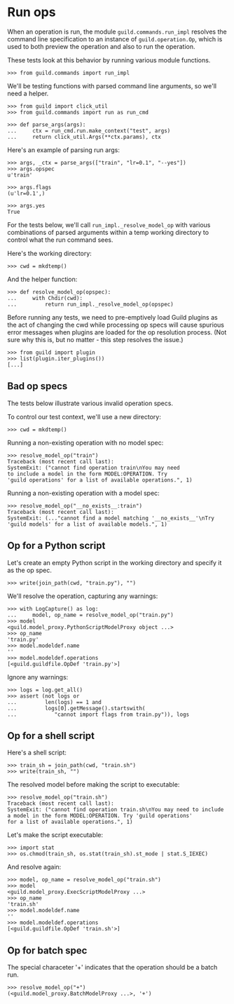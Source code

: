 # Run ops

When an operation is run, the module `guild.commands.run_impl`
resolves the command line specification to an instance of
`guild.operation.Op`, which is used to both preview the operation and
also to run the operation.

These tests look at this behavior by running various module functions.

    >>> from guild.commands import run_impl

We'll be testing functions with parsed command line arguments, so
we'll need a helper.

    >>> from guild import click_util
    >>> from guild.commands import run as run_cmd

    >>> def parse_args(args):
    ...     ctx = run_cmd.run.make_context("test", args)
    ...     return click_util.Args(**ctx.params), ctx

Here's an example of parsing run args:

    >>> args, _ctx = parse_args(["train", "lr=0.1", "--yes"])
    >>> args.opspec
    u'train'

    >>> args.flags
    (u'lr=0.1',)

    >>> args.yes
    True

For the tests below, we'll call `run_impl._resolve_model_op` with
various combinations of parsed arguments within a temp working
directory to control what the run command sees.

Here's the working directory:

    >>> cwd = mkdtemp()

And the helper function:

    >>> def resolve_model_op(opspec):
    ...     with Chdir(cwd):
    ...         return run_impl._resolve_model_op(opspec)

Before running any tests, we need to pre-emptively load Guild plugins
as the act of changing the cwd while processing op specs will cause
spurious error messages when plugins are loaded for the op resolution
process. (Not sure why this is, but no matter - this step resolves the
issue.)

    >>> from guild import plugin
    >>> list(plugin.iter_plugins())
    [...]

## Bad op specs

The tests below illustrate various invalid operation specs.

To control our test context, we'll use a new directory:

    >>> cwd = mkdtemp()

Running a non-existing operation with no model spec:

    >>> resolve_model_op("train")
    Traceback (most recent call last):
    SystemExit: ("cannot find operation train\nYou may need
    to include a model in the form MODEL:OPERATION. Try
    'guild operations' for a list of available operations.", 1)

Running a non-existing operation with a model spec:

    >>> resolve_model_op("__no_exists__:train")
    Traceback (most recent call last):
    SystemExit: (..."cannot find a model matching '__no_exists__'\nTry
    'guild models' for a list of available models.", 1)

## Op for a Python script

Let's create an empty Python script in the working directory and
specify it as the op spec.

    >>> write(join_path(cwd, "train.py"), "")

We'll resolve the operation, capturing any warnings:

    >>> with LogCapture() as log:
    ...     model, op_name = resolve_model_op("train.py")
    >>> model
    <guild.model_proxy.PythonScriptModelProxy object ...>
    >>> op_name
    'train.py'
    >>> model.modeldef.name
    ''
    >>> model.modeldef.operations
    [<guild.guildfile.OpDef 'train.py'>]

Ignore any warnings:

    >>> logs = log.get_all()
    >>> assert (not logs or
    ...         len(logs) == 1 and
    ...         logs[0].getMessage().startswith(
    ...            "cannot import flags from train.py")), logs

## Op for a shell script

Here's a shell script:

    >>> train_sh = join_path(cwd, "train.sh")
    >>> write(train_sh, "")

The resolved model before making the script to executable:

    >>> resolve_model_op("train.sh")
    Traceback (most recent call last):
    SystemExit: ("cannot find operation train.sh\nYou may need to include
    a model in the form MODEL:OPERATION. Try 'guild operations'
    for a list of available operations.", 1)

Let's make the script executable:

    >>> import stat
    >>> os.chmod(train_sh, os.stat(train_sh).st_mode | stat.S_IEXEC)

And resolve again:

    >>> model, op_name = resolve_model_op("train.sh")
    >>> model
    <guild.model_proxy.ExecScriptModelProxy ...>
    >>> op_name
    'train.sh'
    >>> model.modeldef.name
    ''
    >>> model.modeldef.operations
    [<guild.guildfile.OpDef 'train.sh'>]

## Op for batch spec

The special characeter '+' indicates that the operation should be a
batch run.

    >>> resolve_model_op("+")
    (<guild.model_proxy.BatchModelProxy ...>, '+')

